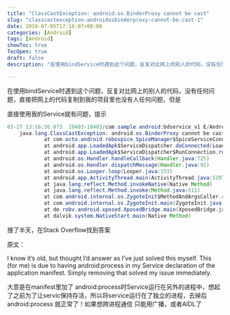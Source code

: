 ```yaml
---
title: "ClassCastException: android.os.BinderProxy cannot be cast"
slug: "classcastexception-androidosbinderproxy-cannot-be-cast-1"
date: 2018-07-05T17:16:07+08:00
categories: [Android]
tags: [Android]
showToc: true
TocOpen: true
draft: false
description: "在使用bindService时遇到这个问题，反复对比网上的别人的代码，没有任何问题，直接把网上的代码复制到我的项目里也没有人任何问题，但是"

---
```

                
在使用bindService时遇到这个问题，反复对比网上的别人的代码，没有任何问题，直接把网上的代码复制到我的项目里也没有人任何问题，但是

直接使用我的Service就有问题，提示


<!--more-->


```java
03-27 13:16:36.873  10403-10403/com.sample.android:bdservice_v1 E/AndroidRuntime﹕ FATAL EXCEPTION: main
    java.lang.ClassCastException: android.os.BinderProxy cannot be cast to com.octo.android.robospice.SpiceService$SpiceServiceBinder
            at com.octo.android.robospice.SpiceManager$SpiceServiceConnection.onServiceConnected(SpiceManager.java:1084)
            at android.app.LoadedApk$ServiceDispatcher.doConnected(LoadedApk.java:1131)
            at android.app.LoadedApk$ServiceDispatcher$RunConnection.run(LoadedApk.java:1148)
            at android.os.Handler.handleCallback(Handler.java:725)
            at android.os.Handler.dispatchMessage(Handler.java:92)
            at android.os.Looper.loop(Looper.java:153)
            at android.app.ActivityThread.main(ActivityThread.java:5297)
            at java.lang.reflect.Method.invokeNative(Native Method)
            at java.lang.reflect.Method.invoke(Method.java:511)
            at com.android.internal.os.ZygoteInit$MethodAndArgsCaller.run(ZygoteInit.java:833)
            at com.android.internal.os.ZygoteInit.main(ZygoteInit.java:600)
            at de.robv.android.xposed.XposedBridge.main(XposedBridge.java:126)
            at dalvik.system.NativeStart.main(Native Method)
```

搜了半天，在Stack Overflow找到答案

原文：

I know it’s old, but thought I’d answer as I’ve just solved this myself. This (for me) is due to having android:process in my Service declaration of the application manifest. Simply removing that solved my issue immediately.

大意是在manifest里加了 android:process时Service运行在另外的进程中，想起了之前为了让servic保持存活，所以将service运行在了独立的进程，去掉后 android:process 就正常了！如果想跨进程通信 只能用广播，或者AIDL了